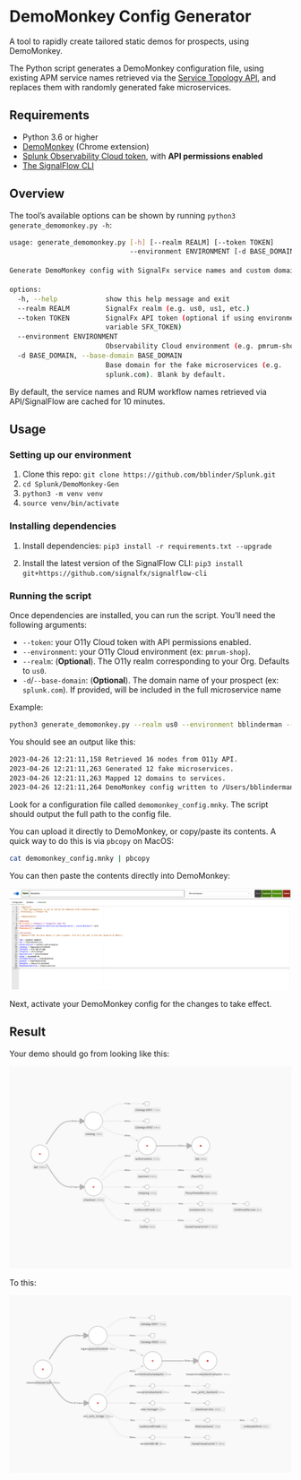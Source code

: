 # DemoMonkey Config Generator

A tool to rapidly create tailored static demos for prospects, using DemoMonkey.

The Python script generates a DemoMonkey configuration file, using existing APM service names retrieved via the [Service Topology API](https://dev.splunk.com/observability/reference/api/apm_service_topology/latest), and replaces them with randomly generated fake microservices.

## Requirements

- Python 3.6 or higher
- [DemoMonkey](https://chrome.google.com/webstore/detail/demomonkey/jgbhioialphpgjgofopnplfibkeehgjd) (Chrome extension)
- [Splunk Observability Cloud token](https://docs.splunk.com/Observability/admin/authentication-tokens/tokens.html#nav-Create-and-manage-authentication-tokens), with **API permissions enabled**
- [The SignalFlow CLI](https://github.com/signalfx/signalflow-cli)

## Overview

The tool’s available options can be shown by running `python3 generate_demomonkey.py -h`:

```bash
usage: generate_demomonkey.py [-h] [--realm REALM] [--token TOKEN]
                              --environment ENVIRONMENT [-d BASE_DOMAIN]

Generate DemoMonkey config with SignalFx service names and custom domain names

options:
  -h, --help            show this help message and exit
  --realm REALM         SignalFx realm (e.g. us0, us1, etc.)
  --token TOKEN         SignalFx API token (optional if using environment
                        variable SFX_TOKEN)
  --environment ENVIRONMENT
                        Observability Cloud environment (e.g. pmrum-shop)
  -d BASE_DOMAIN, --base-domain BASE_DOMAIN
                        Base domain for the fake microservices (e.g.
                        splunk.com). Blank by default.
```

By default, the service names and RUM workflow names retrieved via API/SignalFlow are cached for 10 minutes.

## Usage

### Setting up our environment
1. Clone this repo: `git clone https://github.com/bblinder/Splunk.git`
2. `cd Splunk/DemoMonkey-Gen`
3. `python3 -m venv venv`
4. `source venv/bin/activate`

### Installing dependencies

1. Install dependencies: `pip3 install -r requirements.txt --upgrade`

2. Install the latest version of the SignalFlow CLI: `pip3 install git+https://github.com/signalfx/signalflow-cli`

### Running the script

Once dependencies are installed, you can run the script. You’ll need the following arguments:

- `--token`: your O11y Cloud token with API permissions enabled.
- `--environment`: your O11y Cloud environment (ex: `pmrum-shop`).
- `--realm`: (**Optional**). The O11y realm corresponding to your Org. Defaults to `us0`.
- `-d`/`--base-domain`: (**Optional**). The domain name of your prospect (ex: `splunk.com`). If provided, will be included in the full microservice name

Example:

```bash
python3 generate_demomonkey.py --realm us0 --environment bblinderman --token xxxxxxx -d splunk.com
```

You should see an output like this:

```bash
2023-04-26 12:21:11,158 Retrieved 16 nodes from O11y API.
2023-04-26 12:21:11,263 Generated 12 fake microservices.
2023-04-26 12:21:11,263 Mapped 12 domains to services.
2023-04-26 12:21:11,264 DemoMonkey config written to /Users/bblinderman/Github/Splunk/DemoMonkey-Gen/demomonkey_config.mnky
```

Look for a configuration file called `demomonkey_config.mnky`. The script should output the full path to the config file.

You can upload it directly to DemoMonkey, or copy/paste its contents. A quick way to do this is via `pbcopy` on MacOS:

```bash
cat demomonkey_config.mnky | pbcopy
```

You can then paste the contents directly into DemoMonkey:

![](images/2023-04-26%20at%2011.43.21.png)

Next, activate your DemoMonkey config for the changes to take effect.

## Result

Your demo should go from looking like this:

![](images/2023-04-26%20at%2011.40.58.png)

To this:

![](images/2023-04-26%20at%2011.41.39.png)
